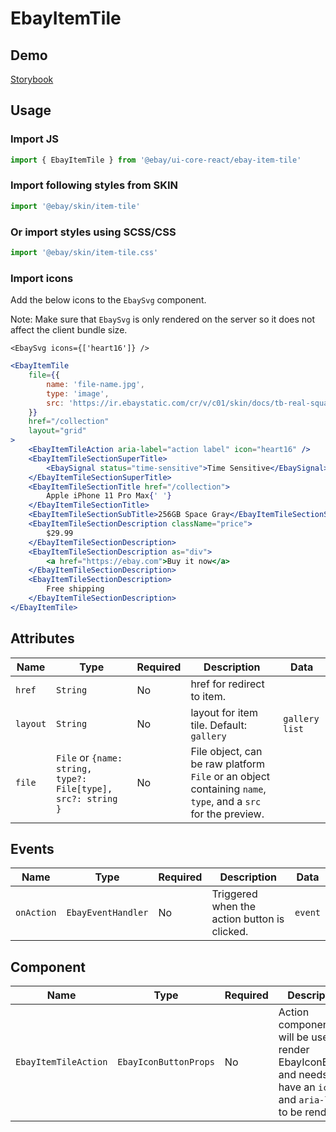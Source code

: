# EbayItemTile

## Demo

[Storybook](https://opensource.ebay.com/ebayui-core-react/main/?path=/docs/layout-ebay-item-tile--docs)

## Usage

### Import JS

```jsx harmony
import { EbayItemTile } from '@ebay/ui-core-react/ebay-item-tile'
```

### Import following styles from SKIN

```jsx harmony
import '@ebay/skin/item-tile'
```

### Or import styles using SCSS/CSS

```jsx harmony
import '@ebay/skin/item-tile.css'
```

### Import icons

Add the below icons to the `EbaySvg` component.

Note: Make sure that `EbaySvg` is only rendered on the server so it does not affect the client bundle size.

```tsx
<EbaySvg icons={['heart16']} />
```

```jsx harmony
<EbayItemTile
    file={{
        name: 'file-name.jpg',
        type: 'image',
        src: 'https://ir.ebaystatic.com/cr/v/c01/skin/docs/tb-real-square-pic.jpg'
    }}
    href="/collection"
    layout="grid"
>
    <EbayItemTileAction aria-label="action label" icon="heart16" />
    <EbayItemTileSectionSuperTitle>
        <EbaySignal status="time-sensitive">Time Sensitive</EbaySignal>
    </EbayItemTileSectionSuperTitle>
    <EbayItemTileSectionTitle href="/collection">
        Apple iPhone 11 Pro Max{' '}
    </EbayItemTileSectionTitle>
    <EbayItemTileSectionSubTitle>256GB Space Gray</EbayItemTileSectionSubTitle>
    <EbayItemTileSectionDescription className="price">
        $29.99
    </EbayItemTileSectionDescription>
    <EbayItemTileSectionDescription as="div">
        <a href="https://ebay.com">Buy it now</a>
    </EbayItemTileSectionDescription>
    <EbayItemTileSectionDescription>
        Free shipping
    </EbayItemTileSectionDescription>
</EbayItemTile>
```

## Attributes

| Name     | Type                                                         | Required | Description                                                                                                  | Data             |
| -------- | ------------------------------------------------------------ | -------- | ------------------------------------------------------------------------------------------------------------ | ---------------- |
| `href`   | `String`                                                     | No       | href for redirect to item.                                                                                   |
| `layout` | `String`                                                     | No       | layout for item tile. Default: `gallery`                                                                     | `gallery` `list` |
| `file`   | `File` or `{name: string, type?: File[type], src?: string }` | No       | File object, can be raw platform `File` or an object containing `name`, `type`, and a `src` for the preview. |                  |

## Events

| Name       | Type               | Required | Description                                  | Data    |
| ---------- | ------------------ | -------- | -------------------------------------------- | ------- |
| `onAction` | `EbayEventHandler` | No       | Triggered when the action button is clicked. | `event` |

## Component

| Name                        | Type                  | Required | Description                                                                                                            | Data |
| --------------------------- | --------------------- | -------- | ---------------------------------------------------------------------------------------------------------------------- | ---- |
| `EbayItemTileAction` | `EbayIconButtonProps` | No       | Action component that will be used to render EbayIconButton and needs to have an `icon` and `aria-label` to be render. |
